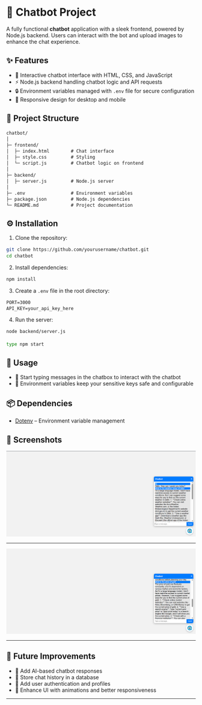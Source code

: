 # 🤖 Chatbot Project

A fully functional **chatbot** application with a sleek frontend, powered by Node.js backend. Users can interact with the bot and upload images to enhance the chat experience.

## ✨ Features

* 💬 Interactive chatbot interface with HTML, CSS, and JavaScript
* ⚡ Node.js backend handling chatbot logic and API requests
* 🔒 Environment variables managed with `.env` file for secure configuration
* 📱 Responsive design for desktop and mobile

## 📂 Project Structure

```
chatbot/
│
├─ frontend/
│  ├─ index.html        # Chat interface
│  ├─ style.css         # Styling
│  └─ script.js         # Chatbot logic on frontend
│
├─ backend/
│  ├─ server.js         # Node.js server
│
├─ .env                 # Environment variables
├─ package.json         # Node.js dependencies
└─ README.md            # Project documentation
```

## ⚙️ Installation

1. Clone the repository:

```bash
git clone https://github.com/yourusername/chatbot.git
cd chatbot
```

2. Install dependencies:

```bash
npm install
```

3. Create a `.env` file in the root directory:

```
PORT=3000
API_KEY=your_api_key_here
```

4. Run the server:

```bash
node backend/server.js

type npm start
```


## 🚀 Usage

* 💬 Start typing messages in the chatbox to interact with the chatbot
* 🔑 Environment variables keep your sensitive keys safe and configurable

## 📦 Dependencies

* [Dotenv](https://www.npmjs.com/package/dotenv) – Environment variable management

## 📸 Screenshots

![Screenshot 1](1.png) 

---

![Screenshot 2](2.png)

---

## 🌟 Future Improvements

* 🤖 Add AI-based chatbot responses
* 💾 Store chat history in a database
* 👤 Add user authentication and profiles
* 🎨 Enhance UI with animations and better responsiveness

---
